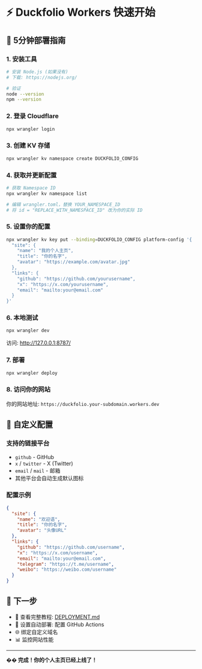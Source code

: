 # ⚡ Duckfolio Workers 快速开始

## 🚀 5分钟部署指南

### 1. 安装工具
```bash
# 安装 Node.js (如果没有)
# 下载: https://nodejs.org/

# 验证
node --version
npm --version
```

### 2. 登录 Cloudflare
```bash
npx wrangler login
```

### 3. 创建 KV 存储
```bash
npx wrangler kv namespace create DUCKFOLIO_CONFIG
```

### 4. 获取并更新配置
```bash
# 获取 Namespace ID
npx wrangler kv namespace list

# 编辑 wrangler.toml，替换 YOUR_NAMESPACE_ID
# 将 id = "REPLACE_WITH_NAMESPACE_ID" 改为你的实际 ID
```

### 5. 设置你的配置
```bash
npx wrangler kv key put --binding=DUCKFOLIO_CONFIG platform-config '{
  "site": {
    "name": "我的个人主页",
    "title": "你的名字",
    "avatar": "https://example.com/avatar.jpg"
  },
  "links": {
    "github": "https://github.com/yourusername",
    "x": "https://x.com/yourusername",
    "email": "mailto:your@email.com"
  }
}'
```

### 6. 本地测试
```bash
npx wrangler dev
```
访问: http://127.0.0.1:8787/

### 7. 部署
```bash
npx wrangler deploy
```

### 8. 访问你的网站
你的网站地址: `https://duckfolio.your-subdomain.workers.dev`

## 🔧 自定义配置

### 支持的链接平台
- `github` - GitHub
- `x` / `twitter` - X (Twitter)
- `email` / `mail` - 邮箱
- 其他平台会自动生成默认图标

### 配置示例
```json
{
  "site": {
    "name": "欢迎语",
    "title": "你的名字",
    "avatar": "头像URL"
  },
  "links": {
    "github": "https://github.com/username",
    "x": "https://x.com/username",
    "email": "mailto:your@email.com",
    "telegram": "https://t.me/username",
    "weibo": "https://weibo.com/username"
  }
}
```

## 🎯 下一步

- 📖 查看完整教程: [DEPLOYMENT.md](./DEPLOYMENT.md)
- 🔄 设置自动部署: 配置 GitHub Actions
- 🌐 绑定自定义域名
- 📊 监控网站性能

---

**�� 完成！你的个人主页已经上线了！**
